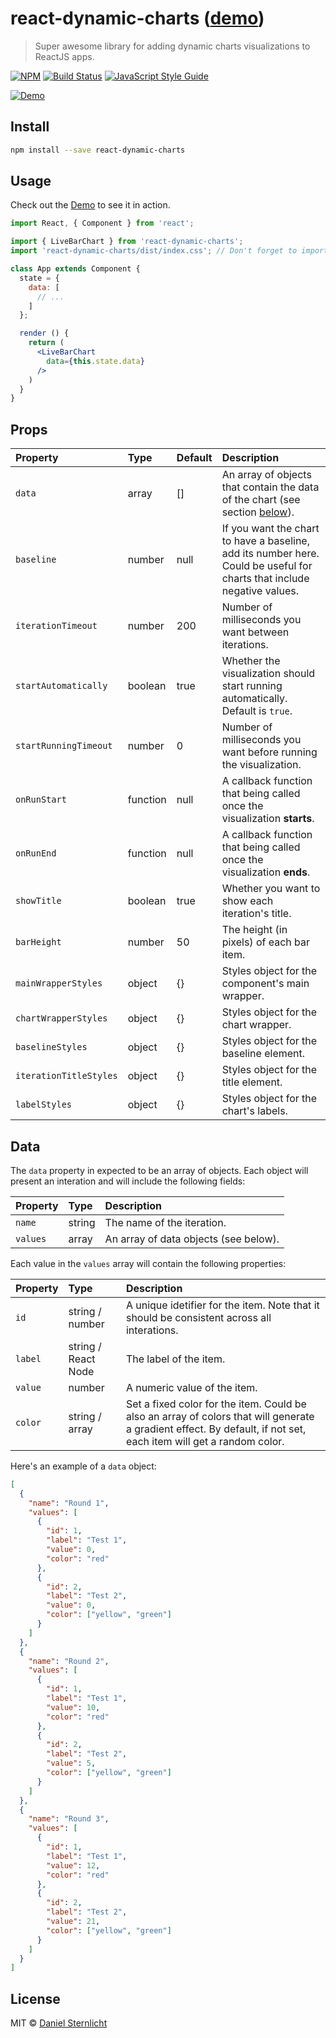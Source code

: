 # react-dynamic-charts ([demo](https://dsternlicht.github.io/react-dynamic-charts/))

> Super awesome library for adding dynamic charts visualizations to ReactJS apps.

[![NPM](https://img.shields.io/npm/v/react-dynamic-charts.svg)](https://www.npmjs.com/package/react-dynamic-charts) [![Build Status](https://travis-ci.com/dsternlicht/react-dynamic-charts.svg?branch=master)](https://travis-ci.com/dsternlicht/react-dynamic-charts) [![JavaScript Style Guide](https://img.shields.io/badge/code_style-standard-brightgreen.svg)](https://standardjs.com)

[![Demo](https://raw.githubusercontent.com/dsternlicht/react-dynamic-charts/master/example/demo.gif)](https://dsternlicht.github.io/react-dynamic-charts/)

## Install

```bash
npm install --save react-dynamic-charts
```

## Usage

Check out the [Demo](https://dsternlicht.github.io/react-dynamic-charts/) to see it in action.

```jsx
import React, { Component } from 'react';

import { LiveBarChart } from 'react-dynamic-charts';
import 'react-dynamic-charts/dist/index.css'; // Don't forget to import the styles

class App extends Component {
  state = {
    data: [
      // ...
    ]
  };

  render () {
    return (
      <LiveBarChart
        data={this.state.data}
      />
    )
  }
}
```

## Props

| Property      | Type               | Default                               | Description                                                                                                                                  |
|:--------------|:-------------------|:--------------------------------------|:---------------------------------------------------------------------------------------------------------------------------------------------|
| `data`  | array           | []                                  | An array of objects that contain the data of the chart (see section [below](https://github.com/dsternlicht/react-dynamic-charts#data)). |
| `baseline`  | number           | null                                  | If you want the chart to have a baseline, add its number here. Could be useful for charts that include negative values. |
| `iterationTimeout`  | number           | 200                         | Number of milliseconds you want between iterations. |
| `startAutomatically`  | boolean           | true                                  | Whether the visualization should start running automatically. Default is `true`. |
| `startRunningTimeout`  | number           | 0                         | Number of milliseconds you want before running the visualization. |
| `onRunStart`  | function           | null                                  | A callback function that being called once the visualization **starts**. |
| `onRunEnd`  | function           | null                                  | A callback function that being called once the visualization **ends**. |
| `showTitle`  | boolean           | true                                  | Whether you want to show each iteration's title. |
| `barHeight`  | number           | 50                                  | The height (in pixels) of each bar item. |
| `mainWrapperStyles`  | object           | {}                                  | Styles object for the component's main wrapper. |
| `chartWrapperStyles`  | object           | {}                                  | Styles object for the chart wrapper. |
| `baselineStyles`  | object           | {}                                  | Styles object for the baseline element. |
| `iterationTitleStyles`  | object           | {}                                  | Styles object for the title element. |
| `labelStyles`  | object           | {}                                  | Styles object for the chart's labels. |

## Data

The `data` property in expected to be an array of objects. Each object will present an interation and will include the following fields:

| Property      | Type          | Description                                                                                                                                  |
|:--------------|:-------------------|:---------------------------------------------------------------------------------------------------------------------------------------------|
| `name` | string | The name of the iteration. 
| `values` | array | An array of data objects (see below).


Each value in the `values` array will contain the following properties:

| Property      | Type          | Description                                                                                                                                  |
|:--------------|:-------------------|:---------------------------------------------------------------------------------------------------------------------------------------------|
| `id` | string / number | A unique idetifier for the item. Note that it should be consistent across all interations. |
| `label` | string / React Node | The label of the item. |
| `value` | number | A numeric value of the item. |
| `color` | string / array | Set a fixed color for the item. Could be also an array of colors that will generate a gradient effect. By default, if not set, each item will get a random color. |


Here's an example of a `data` object:

```json
[
  {
    "name": "Round 1",
    "values": [
      {
        "id": 1,
        "label": "Test 1",
        "value": 0,
        "color": "red"
      },
      {
        "id": 2,
        "label": "Test 2",
        "value": 0,
        "color": ["yellow", "green"]
      }
    ]
  },
  {
    "name": "Round 2",
    "values": [
      {
        "id": 1,
        "label": "Test 1",
        "value": 10,
        "color": "red"
      },
      {
        "id": 2,
        "label": "Test 2",
        "value": 5,
        "color": ["yellow", "green"]
      }
    ]
  },
  {
    "name": "Round 3",
    "values": [
      {
        "id": 1,
        "label": "Test 1",
        "value": 12,
        "color": "red"
      },
      {
        "id": 2,
        "label": "Test 2",
        "value": 21,
        "color": ["yellow", "green"]
      }
    ]
  }
]
```

## License

MIT © [Daniel Sternlicht](https://github.com/dsternlicht)
